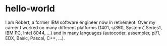 # hello-world
I am Robert, a former IBM software engineer now in retirement. Over my career I worked on many different platforms (1401, s/360, System7, Series1, IBM PC, Intel 8044, ...) and in many languages (autocoder, assembler, pl/1, EDX, Basic, Pascal, C++, ...).
